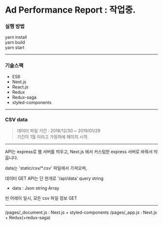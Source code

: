 # Ad Performance Report : 작업중.

### 실행 방법
yarn install \
yarn build \
yarn start

---

### 기술스팩
- ES6
- Next.js
- React.js
- Redux
- Redux-saga
- styled-components

---

### CSV data

> 데이터 파일 기간 : 2018/12/30 ~ 2019/01/29\
기간이 1월 이라고 가정하에 페이지 시작.

---

API는 express로 웹 서버를 띄우고, Next.js 에서 커스텀한 express 서버로 바꿔서 띄웁니다.

data는 'static/csv/*.csv' 파일에서 가져오며,

데이터 GET API는 단 한개로 '/api/data'
query string

- data : Json string Array

빈 어레이 일시, 모든 csv 파일 정보 GET


---
/pages/_document.js : Next.js + styled-components
/pages/_app.js : Next.js + Redux(+redux-saga)